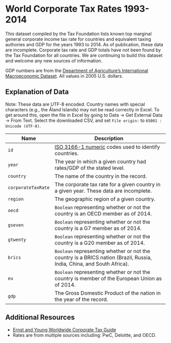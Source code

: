 # World Corporate Tax Rates 1993-2014

This dataset compiled by the Tax Foundation lists known top marginal general corporate income tax rate for countries and equivalent taxing authories and GDP for the years 1993 to 2014. As of publication, these data are incomplete. Corporate tax rate and GDP totals have not been found by the Tax Foundation for all countries. We are continuing to build this dataset and welcome any new sources of information.

GDP numbers are from the [Department of Agriculture’s International Macroeconomic Dataset](http://www.ers.usda.gov/data-products/international-macroeconomic-data-set.aspx#.U_SlPfldVMc). All values in 2005 U.S. dollars.

## Explanation of Data

Note: These data are UTF-8 encoded. Country names with special characters (e.g., the Åland Islands) may not be read correctly in Excel. To get around this, open the file in Excel by going to Data -> Get External Data -> From Text. Select the downloaded CSV, and set `File origin:` to `65001 : Unicode (UTF-8)`.

| Name | Description |
| --- | --- |
| `id` | [ISO 3166-1 numeric](http://en.wikipedia.org/wiki/ISO_3166-1_numeric) codes used to identify countries. |
| `year` | The year in which a given country had rates/GDP of the stated level. |
| `country` | The name of the country in the record. |
| `corporateTaxRate` | The corporate tax rate for a given country in a given year. These data are incomplete. |
| `region` | The geographic region of a given country. |
| `oecd` | `Boolean` representing whether or not the country is an OECD member as of 2014. |
| `gseven` | `Boolean` representing whether or not the country is a G7 member as of 2014. |
| `gtwenty` | `Boolean` representing whether or not the country is a G20 member as of 2014. |
| `brics` | `Boolean` representing whether or not the country is a BRICS nation (Brazil, Russia, India, China, and South Africa). |
| `eu` | `Boolean` representing whether or not the country is member of the European Union as of 2014. |
| `gdp` | The Gross Domestic Product of the nation in the year of the record. |


## Additional Resources

* [Ernst and Young Worldwide Corporate Tax Guide](http://www.ey.com/GL/en/Services/Tax/Global-tax-guide-archive)
* Rates are from multiple sources including: PwC, Deloitte, and OECD.